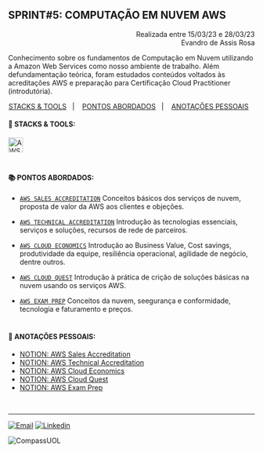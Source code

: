 ## SPRINT#5: COMPUTAÇÃO EM NUVEM AWS

<p align="right">
Realizada entre 15/03/23 e 28/03/23<br>
Evandro de Assis Rosa
</p>


Conhecimento sobre os fundamentos de Computação em Nuvem utilizando a Amazon Web Services como nosso ambiente de trabalho.
Além defundamentação teórica, foram estudados conteúdos voltados às acreditações AWS e preparação para Certificação Cloud Practitioner (introdutória).


<!------------------------------------SUMMARY-->
<p align="center">
<a href="https://github.com/nataliasguimaraes/compassuol/blob/main/sprint_05/README.md#rocket-stacks--tools">STACKS & TOOLS</a>&nbsp;&nbsp;&nbsp;|&nbsp;&nbsp;&nbsp;
  <a href="https://github.com/nataliasguimaraes/compassuol/blob/main/sprint_05/README.md#-pontos-abordados">PONTOS ABORDADOS</a>&nbsp;&nbsp;&nbsp;|&nbsp;&nbsp;&nbsp;
  <a href="https://github.com/nataliasguimaraes/compassuol/blob/main/sprint_05/README.md#-anota%C3%A7%C3%B5es-pessoais">ANOTAÇÕES PESSOAIS</a>&nbsp;&nbsp;&nbsp;


 <!------------------------------------STACKS-->
#### :rocket: STACKS & TOOLS:
<p align="left">
  <a href="https://aws.amazon.com/pt/"><img  alt="AWS"  width="30" height="30" src="https://user-images.githubusercontent.com/104440384/226235895-9f4ff2ee-f73c-471a-8fdc-8cdb7e295295.png"><a/> 
<br>

  #
<!------------------------------------PRODUCTION SKILLS-->

#### 📚 PONTOS ABORDADOS:


* [`AWS SALES ACCREDITATION`](https://explore.skillbuilder.aws/learn/course/13660/aws-partner-sales-accreditation-business-portuguese) Conceitos básicos dos serviços de nuvem, proposta de valor da AWS aos clientes e objeções.
 
 * [`AWS TECHNICAL ACCREDITATION`](https://explore.skillbuilder.aws/learn/course/13246/aws-partner-accreditation-technical-portuguese) Introdução às tecnologias essenciais, serviços e soluções, recursos de rede de parceiros.
    
 * [`AWS CLOUD ECONOMICS`](https://explore.skillbuilder.aws/learn/course/2444/aws-partner-cloud-economics-accreditation-portuguese) Introdução ao Business Value, Cost savings, produtividade da equipe, resiliência operacional, agilidade de negócio, dentre outros.
    
 * [`AWS CLOUD QUEST`](https://explore.skillbuilder.aws/learn/course/11458/aws-cloud-quest-cloud-practitioner) Introdução à prática de crição de soluções básicas na nuvem usando os serviços AWS.
    
 * [`AWS EXAM PREP`](https://explore.skillbuilder.aws/learn/course/13551/exam-prep-aws-certified-cloud-practitioner-portuguese) Conceitos da nuvem, seegurança e conformidade, tecnologia e faturamento e preços.

#
<!------------------------------------ANOTAÇÕES-->
#### 📝 ANOTAÇÕES PESSOAIS:

   * <a href="https://natycodes.notion.site/AWS-Sales-Accreditation-Portuguese-Brazil-ce19635e99554f66a9eccee2be9e5837">NOTION: AWS Sales Accreditation</a>
   * <a href="https://natycodes.notion.site/AWS-Technical-Accreditation-Portuguese-Brazil-8296ec90039642d59cf5bd1bb14735b5">NOTION: AWS Technical Accreditation</a>
   * <a href="https://natycodes.notion.site/AWS-Cloud-Economics-Accreditation-Portuguese-Brazil-49a1b232bffe4b7a86c70e77d63c206b">NOTION: AWS Cloud Economics</a>
   * <a href="https://natycodes.notion.site/AWS-Cloud-Quest-Cloud-Practitioner-080e0a493c1f447ca43eaa89281bd9d7">NOTION: AWS Cloud Quest</a>
   * <a href="https://natycodes.notion.site/AWS-Cloud-Practitioner-Foundation-Exam-Prep-e960f98e55f94bc0bedf47f07f29ad6f">NOTION: AWS Exam Prep</a>    
 <br>  
  
<hr>
   
[![Email](https://img.shields.io/badge/-Gmail-%23333?style=for-the-badge&logo=gmail&logoColor=white)](mailto:guimaraessnatalia@gmail.com)
[![Linkedin](https://img.shields.io/badge/-LinkedIn-%230077B5?style=for-the-badge&logo=linkedin&logoColor=white)](https://www.linkedin.com/in/natalia-guimar%C3%A3es-6a357721b)
   
![CompassUOL](https://user-images.githubusercontent.com/104440384/214567499-2dc24c5e-d882-4825-b953-f5a69a6be44e.jpg)
